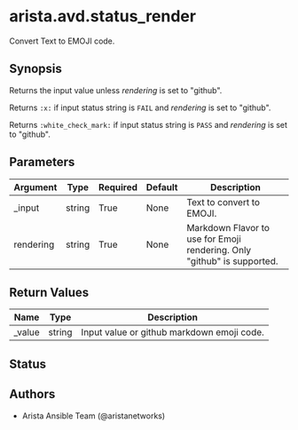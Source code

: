 # arista.avd.status_render

Convert Text to EMOJI code\.

## Synopsis

Returns the input value unless <em>rendering</em> is set to \"github\"\.

Returns <code>\:x\:</code> if input status string is <code>FAIL</code> and <em>rendering</em> is set to \"github\"\.

Returns <code>\:white\_check\_mark\:</code> if input status string is <code>PASS</code> and <em>rendering</em> is set to \"github\"\.

## Parameters

| Argument | Type | Required | Default | Description |
| -------- | ---- | -------- | ------- | ----------- |
| _input | string | True | None | Text to convert to EMOJI\. |
| rendering | string | True | None | Markdown Flavor to use for Emoji rendering\. Only \"github\" is supported\. |

## Return Values

| Name | Type | Description |
| ---- | ---- | ----------- |
| _value | string | Input value or github markdown emoji code\. |

## Status

## Authors

- Arista Ansible Team (@aristanetworks)
